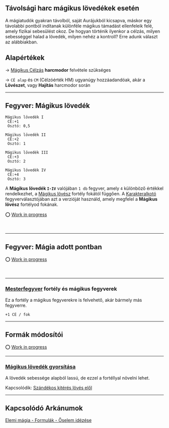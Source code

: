## Távolsági harc mágikus lövedékek esetén

A mágiatudók gyakran távolból, saját Aurájukból kicsapva, máskor egy távolabbi pontból indítanak különféle mágikus támadást ellenfeleik felé, amely fizikai sebesülést okoz. De hogyan történik ilyenkor a célzás, milyen sebességgel halad a lövedék, milyen nehéz a kontroll? Erre adunk választ az alábbiakban.

## Alapértékek

→ [Mágikus Célzás](kepzettsegek.primer.harci/magikus_celzas.md) **harcmodor** felvétele szükséges

→ `CÉ alap` és `CM` (Célzóérték HM) ugyanúgy hozzáadandóak, akár a **Lövészet**, vagy **Hajítás** harcmodor során

---
## Fegyver: Mágikus lövedék

```
Mágikus lövedék I
 CÉ:+1
 Osztó: 0,5

Mágikus lövedék II
 CÉ:+2
 Osztó: 1

Mágikus lövedék III
 CÉ:+3
 Osztó: 2
 
Mágikus lövedék IV
 CÉ:+4
 Osztó: 3
```

A **Mágikus lövedék `I-IV`** valójában `1 db` fegyver, amely `4` különböző értékkel rendelkezhet, a [Mágikus lövész](fortelyok.misztikus/magikus_lovesz.md) fortély fokától függően. A [Karakteralkotó](start.md#karakteralkot%C3%B3) fegyverválasztójában azt a verzióját használd, amely megfelel a **Mágikus lövész** fortélyod fokának.

⭕ [Work in progress](https://github.com/kaktusztea/szilankrpg/wiki/STUDY.magikus.celzas#fegyver-m%C3%A1gikus-l%C3%B6ved%C3%A9k)

<br />

---
## Fegyver: Mágia adott pontban

⭕ [Work in progress](https://github.com/kaktusztea/szilankrpg/wiki/STUDY.magikus.celzas#fegyver-m%C3%A1gia-adott-pontban)

<br />

---
### [Mesterfegyver](fortelyok.harci/mesterfegyver.md) fortély és mágikus fegyverek

Ez a fortély a mágikus fegyverekre is felvehető, akár bármely más fegyverre.

```
+1 CÉ / fok
```

---
## Formák módosítói

⭕ [Work in progress](https://github.com/kaktusztea/szilankrpg/wiki/STUDY.magikus.celzas#form%C3%A1k)

---
### [Mágikus lövedék gyorsítása](https://github.com/kaktusztea/szilankrpg/blob/master/md/fortelyok.misztikus/magikus_lovedek_gyorsitasa.md)

A lövedék sebessége alapból lassú, de ezzel a fortéllyal növelni lehet.

Kapcsolódik: [Szándékos kitérés lövés elől](075_tavharc_taktikak.md#sz%C3%A1nd%C3%A9kos-kit%C3%A9r%C3%A9s-l%C3%B6v%C3%A9s-el%C5%91l)

---
## Kapcsolódó Arkánumok

[Elemi mágia - Formulák - Őselem idézése](https://github.com/kaktusztea/szilankrpg/blob/master/md/kepzettsegek.primer.arkanumok/elemi_magia.md#őselem-idézése)
